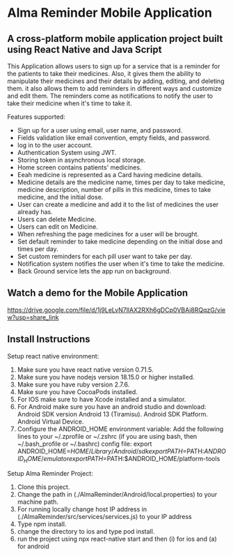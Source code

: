 # Alma Reminder Mobile Application


## A cross-platform mobile application project built using React Native and Java Script


This Application allows users to sign up for a service that is a reminder for the patients to take their medicines. Also, it gives
them the ability to manipulate their medicines and their details by adding, editing, and deleting them. it also allows them to add reminders in different ways and customize and edit them.
The reminders come as notifications to notify the user to take their medicine when it's time to take it.

Features supported:

* Sign up for a user using email, user name, and password.
* Fields validation like email convention, empty fields, and password.
* log in to the user account.
* Authentication System using JWT.
* Storing token in asynchronous local storage.
* Home screen contains patients' medicines.
* Eeah medicine is represented as a Card having medicine details.
* Medicine details are the medicine name, times per day to take medicine,   medicine description, number of pills in this medicine, times to take medicine, and the initial dose.
* User can create a medicine and add it to the list of medicines the user already has.
* Users can delete Medicine.
* Users can edit on Medicine.
* When refreshing the page medicines for a user will be brought.
* Set default reminder to take medicine depending on the initial dose and times per day.
* Set custom reminders for each pill user want to take per day.
* Notification system notifies the user when it's time to take the medicine. 
* Back Ground service lets the app run on background.

## Watch a demo for the Mobile Application

https://drive.google.com/file/d/1j9LeLvN7llAX2RXh6gDCp0VBAi8RQqzG/view?usp=share_link


## Install Instructions

Setup react native environment:

1. Make sure you have react native version 0.71.5.
2. Make sure you have nodejs version 18.15.0 or higher installed.
3. Make sure you have ruby version 2.7.6.
4. Make sure you have CocoaPods installed.
5. For IOS make sure to have Xcode installed and a simulator.
6. For Android make sure you have an android studio and download:
Android SDK version Android 13 (Tiramisu).
Android SDK Platform.
Android Virtual Device.
7. Configure the ANDROID_HOME environment variable:
Add the following lines to your ~/.zprofile or ~/.zshrc (if you are using bash, then ~/.bash_profile or ~/.bashrc) config file:
export ANDROID_HOME=$HOME/Library/Android/sdk
export PATH=$PATH:$ANDROID_HOME/emulator
export PATH=$PATH:$ANDROID_HOME/platform-tools


Setup Alma Reminder Project:

1. Clone this project.
2. Change the path in (./AlmaReminder/Android/local.properties) to your machine path.
3. For running locally change host IP address in (./AlmaReminder/src/services/services.js) to your IP address
3. Type npm install.
4. change the directory to ios and type pod install.
5. run the project using npx react-native start and then (i) for ios and (a) for android

